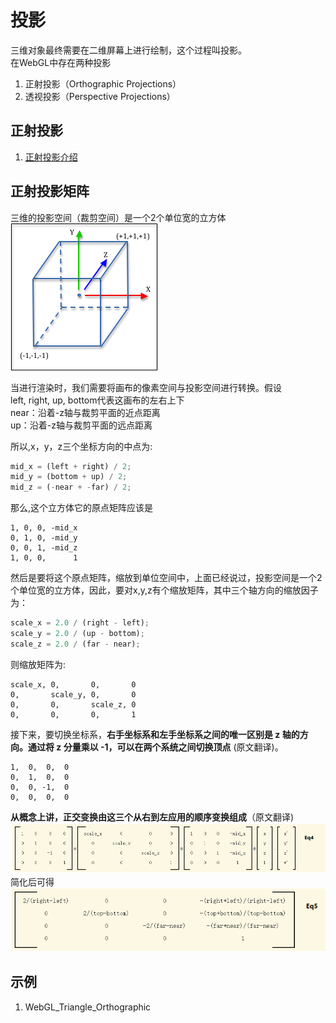 # 投影

三维对象最终需要在二维屏幕上进行绘制，这个过程叫投影。
<br/>
在WebGL中存在两种投影
1. 正射投影（Orthographic Projections）
2. 透视投影（Perspective Projections）

## 正射投影

1. [正射投影介绍](http://learnwebgl.brown37.net/08_projections/projections_ortho.html)<br/>

## 正射投影矩阵

三维的投影空间（裁剪空间）是一个2个单位宽的立方体<br/>
![投影空间](./pic/clipping_volume.png)

当进行渲染时，我们需要将画布的像素空间与投影空间进行转换。假设<br/>
left, right, up, bottom代表这画布的左右上下<br/>
near：沿着-z轴与裁剪平面的近点距离<br/>
up：沿着-z轴与裁剪平面的远点距离<br/>

所以,x，y，z三个坐标方向的中点为:<br/>

```javascript
mid_x = (left + right) / 2;
mid_y = (bottom + up) / 2;
mid_z = (-near + -far) / 2;
```

那么,这个立方体它的原点矩阵应该是<br/>

```
1, 0, 0, -mid_x
0, 1, 0, -mid_y
0, 0, 1, -mid_z
1, 0, 0,      1
```

然后是要将这个原点矩阵，缩放到单位空间中，上面已经说过，投影空间是一个2个单位宽的立方体，因此，要对x,y,z有个缩放矩阵，其中三个轴方向的缩放因子为：<br/>

```javascript
scale_x = 2.0 / (right - left);
scale_y = 2.0 / (up - bottom);
scale_z = 2.0 / (far - near);
```

则缩放矩阵为:

```
scale_x, 0,       0,       0
0,       scale_y, 0,       0
0,       0,       scale_z, 0
0,       0,       0,       1
```

接下来，要切换坐标系，**右手坐标系和左手坐标系之间的唯一区别是 z 轴的方向。通过将 z 分量乘以 -1，可以在两个系统之间切换顶点** (原文翻译)。<br/>

```
1,  0,  0,  0
0,  1,  0,  0
0,  0, -1,  0
0,  0,  0,  0
```

**从概念上讲，正交变换由这三个从右到左应用的顺序变换组成**（原文翻译)
![正交变换计算公式](./pic/orthographic_projection_tran.png)<br/>
简化后可得<br/>
![简化后](./pic/orthographic_projection_tran_2.png)<br/>

## 示例

1. WebGL_Triangle_Orthographic
